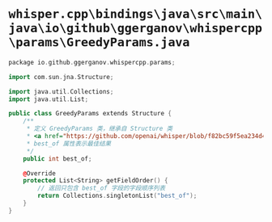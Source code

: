 # `whisper.cpp\bindings\java\src\main\java\io\github\ggerganov\whispercpp\params\GreedyParams.java`

```cpp
package io.github.ggerganov.whispercpp.params;

import com.sun.jna.Structure;

import java.util.Collections;
import java.util.List;

public class GreedyParams extends Structure {
    /** 
     * 定义 GreedyParams 类，继承自 Structure 类
     * <a href="https://github.com/openai/whisper/blob/f82bc59f5ea234d4b97fb2860842ed38519f7e65/whisper/transcribe.py#L264">...</a> 
     * best_of 属性表示最佳结果
     */
    public int best_of;

    @Override
    protected List<String> getFieldOrder() {
        // 返回只包含 best_of 字段的字段顺序列表
        return Collections.singletonList("best_of");
    }
}
```